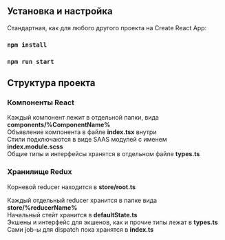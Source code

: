## Установка и настройка 

Стандартная, как для любого другого проекта на Create React App:
### `npm install`
### `npm run start`

## Структура проекта

### Компоненты React
Каждый компонент лежит в отдельной папки, вида **components/%ComponentName%**\
Объявление компонента в файле **index.tsx** внутри\
Стили подключаются в виде SAAS модулей с именем **index.module.scss**\
Общие типы и интерфейсы хранятся в отдельном файле **types.ts**

### Хранилище Redux
Корневой reducer находится в **store/root.ts**

Каждый отдельный reducer хранится в папке вида **store/%reducerName%**\
Начальный стейт хранится в **defaultState.ts** \
Экшены и интерфейс для экшенов, как и прочие типы лежат в **types.ts**\
Сами job-ы для dispatch пока хранятся в **index.ts**
